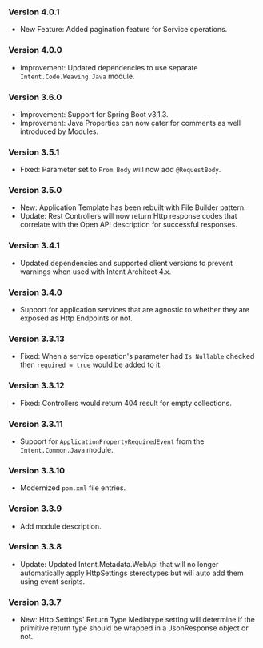 ### Version 4.0.1

- New Feature: Added pagination feature for Service operations.

### Version 4.0.0

- Improvement: Updated dependencies to use separate `Intent.Code.Weaving.Java` module.

### Version 3.6.0

- Improvement: Support for Spring Boot v3.1.3.
- Improvement: Java Properties can now cater for comments as well introduced by Modules.

### Version 3.5.1

- Fixed: Parameter set to `From Body` will now add `@RequestBody`. 

### Version 3.5.0

- New: Application Template has been rebuilt with File Builder pattern.
- Update: Rest Controllers will now return Http response codes that correlate with the Open API description for successful responses.

### Version 3.4.1

- Updated dependencies and supported client versions to prevent warnings when used with Intent Architect 4.x.

### Version 3.4.0

- Support for application services that are agnostic to whether they are exposed as Http Endpoints or not.

### Version 3.3.13

- Fixed: When a service operation's parameter had `Is Nullable` checked then `required = true` would be added to it.

### Version 3.3.12

- Fixed: Controllers would return 404 result for empty collections.

### Version 3.3.11

- Support for `ApplicationPropertyRequiredEvent` from the `Intent.Common.Java` module.

### Version 3.3.10

- Modernized `pom.xml` file entries.

### Version 3.3.9

- Add module description.

### Version 3.3.8

- Update: Updated Intent.Metadata.WebApi that will no longer automatically apply HttpSettings stereotypes but will auto add them using event scripts.

### Version 3.3.7

- New: Http Settings' Return Type Mediatype setting will determine if the primitive return type should be wrapped in a JsonResponse object or not.
